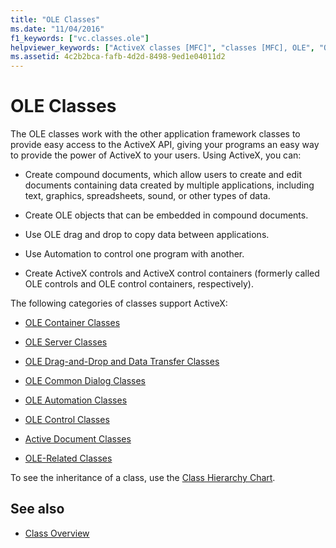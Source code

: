 ```yaml
---
title: "OLE Classes"
ms.date: "11/04/2016"
f1_keywords: ["vc.classes.ole"]
helpviewer_keywords: ["ActiveX classes [MFC]", "classes [MFC], OLE", "OLE classes [MFC]", "OLE [MFC], classes"]
ms.assetid: 4c2b2bca-fafb-4d2d-8498-9ed1e04011d2
---
```

# OLE Classes

The OLE classes work with the other application framework classes to provide easy access to the ActiveX API, giving your programs an easy way to provide the power of ActiveX to your users. Using ActiveX, you can:

- Create compound documents, which allow users to create and edit documents containing data created by multiple applications, including text, graphics, spreadsheets, sound, or other types of data.

- Create OLE objects that can be embedded in compound documents.

- Use OLE drag and drop to copy data between applications.

- Use Automation to control one program with another.

- Create ActiveX controls and ActiveX control containers (formerly called OLE controls and OLE control containers, respectively).

The following categories of classes support ActiveX:

- [OLE Container Classes](../mfc/ole-container-classes.md)

- [OLE Server Classes](../mfc/ole-server-classes.md)

- [OLE Drag-and-Drop and Data Transfer Classes](../mfc/ole-drag-and-drop-and-data-transfer-classes.md)

- [OLE Common Dialog Classes](../mfc/ole-common-dialog-classes.md)

- [OLE Automation Classes](../mfc/ole-automation-classes.md)

- [OLE Control Classes](../mfc/ole-control-classes.md)

- [Active Document Classes](../mfc/active-document-classes.md)

- [OLE-Related Classes](../mfc/ole-related-classes.md)

To see the inheritance of a class, use the [Class Hierarchy Chart](../mfc/hierarchy-chart.md).

## See also

- [Class Overview](../mfc/class-library-overview.md)
